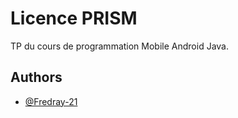 # Licence PRISM

TP du cours de programmation Mobile Android Java.


## Authors

- [@Fredray-21](https://github.com/Fredray-21/)
